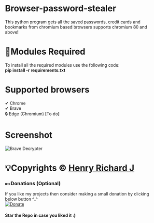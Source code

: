 # Browser-password-stealer
This python program gets all the saved passwords, credit cards and bookmarks from chromium based browsers supports chromium 80 and above!

# 📎Modules Required
To install all the required modules use the following code:
<br/>
<b>pip install -r requirements.txt</b>

# Supported browsers

✔ Chrome<br/>
✔ Brave<br/>
🔒 Edge (Chromium) [To do]

# Screenshot
![Brave Decrypter](https://user-images.githubusercontent.com/68910039/93196817-bf9c3400-f6ff-11ea-9201-8a15eb419193.png)

# 💡Copyrights © [Henry Richard J](https://github.com/henry-richard7)

### 💵 Donations (Optional)
If you like my projects then consider making a small donation by clicking below button ^_^
<br/>
[![Donate](https://img.shields.io/badge/Donate-PayPal-blue.svg)](https://www.paypal.com/paypalme/henryrics)

#### Star the Repo in case you liked it :)
